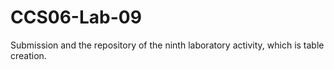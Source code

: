 # CCS06-Lab-09
Submission and the repository of the ninth laboratory activity, which is table creation. 
